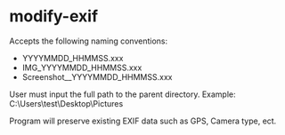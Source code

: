 # modify-exif
Accepts the following naming conventions:
-  YYYYMMDD_HHMMSS.xxx
-  IMG_YYYYMMDD_HHMMSS.xxx
-  Screenshot__YYYYMMDD_HHMMSS.xxx

User must input the full path to the parent directory. 
Example:  C:\Users\test\Desktop\Pictures

Program will preserve existing EXIF data such as GPS, Camera type, ect. 
